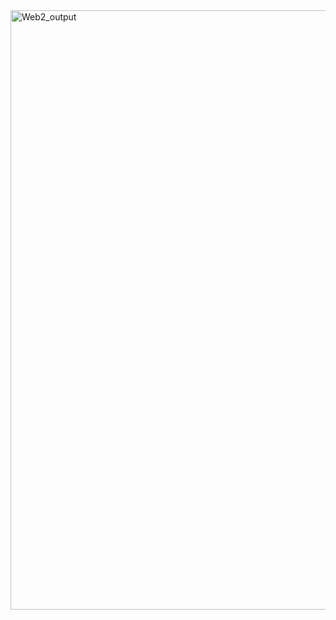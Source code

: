 <img width="959" alt="Web2_output" src="https://github.com/Jfranklin-23/Web2/assets/130831815/7c3c6fef-200e-47b2-b660-4baa73aac520">
